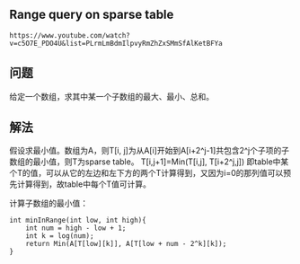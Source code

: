 ## Range query on sparse table
```
https://www.youtube.com/watch?v=c5O7E_PDO4U&list=PLrmLmBdmIlpvyRmZhZxSMmSfAlKetBFYa
```

## 问题
给定一个数组，求其中某一个子数组的最大、最小、总和。

## 解法
假设求最小值。数组为A，则T[i, j]为从A[i]开始到A[i+2^j-1]共包含2^j个子项的子数组的最小值，则T为sparse table。
T[i,j+1]=Min(T[i,j], T[i+2^j,j])
即table中某个T的值，可以从它的左边和左下方的两个T计算得到，又因为i=0的那列值可以预先计算得到，故table中每个T值可计算。

计算子数组的最小值：
```
int minInRange(int low, int high){
    int num = high - low + 1;
    int k = log(num);
    return Min(A[T[low][k]], A[T[low + num - 2^k][k]);
}

```